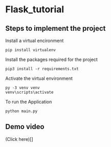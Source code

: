 # Flask_tutorial

## Steps to implement the project

Install a virtual encironment

```
pip install virtualenv
```

Install the packages required for the project

```
pip3 install -r requirements.txt
```

Activate the virtual environment

```
py -3 venv venv
venv\scripts\activate
```

To run the Application

```
python main.py
```

## Demo video

(Click here)[]
